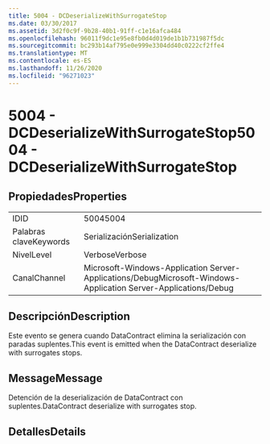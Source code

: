 ```yaml
---
title: 5004 - DCDeserializeWithSurrogateStop
ms.date: 03/30/2017
ms.assetid: 3d2f0c9f-9b28-40b1-91ff-c1e16afca484
ms.openlocfilehash: 96011f9dc1e95e8fb0d4d019de1b1b731987f5dc
ms.sourcegitcommit: bc293b14af795e0e999e3304dd40c0222cf2ffe4
ms.translationtype: MT
ms.contentlocale: es-ES
ms.lasthandoff: 11/26/2020
ms.locfileid: "96271023"
---
```

# <a name="5004---dcdeserializewithsurrogatestop"></a><span data-ttu-id="78a22-102">5004 - DCDeserializeWithSurrogateStop</span><span class="sxs-lookup"><span data-stu-id="78a22-102">5004 - DCDeserializeWithSurrogateStop</span></span>

## <a name="properties"></a><span data-ttu-id="78a22-103">Propiedades</span><span class="sxs-lookup"><span data-stu-id="78a22-103">Properties</span></span>  
  
|||  
|-|-|  
|<span data-ttu-id="78a22-104">ID</span><span class="sxs-lookup"><span data-stu-id="78a22-104">ID</span></span>|<span data-ttu-id="78a22-105">5004</span><span class="sxs-lookup"><span data-stu-id="78a22-105">5004</span></span>|  
|<span data-ttu-id="78a22-106">Palabras clave</span><span class="sxs-lookup"><span data-stu-id="78a22-106">Keywords</span></span>|<span data-ttu-id="78a22-107">Serialización</span><span class="sxs-lookup"><span data-stu-id="78a22-107">Serialization</span></span>|  
|<span data-ttu-id="78a22-108">Nivel</span><span class="sxs-lookup"><span data-stu-id="78a22-108">Level</span></span>|<span data-ttu-id="78a22-109">Verbose</span><span class="sxs-lookup"><span data-stu-id="78a22-109">Verbose</span></span>|  
|<span data-ttu-id="78a22-110">Canal</span><span class="sxs-lookup"><span data-stu-id="78a22-110">Channel</span></span>|<span data-ttu-id="78a22-111">Microsoft-Windows-Application Server-Applications/Debug</span><span class="sxs-lookup"><span data-stu-id="78a22-111">Microsoft-Windows-Application Server-Applications/Debug</span></span>|  
  
## <a name="description"></a><span data-ttu-id="78a22-112">Descripción</span><span class="sxs-lookup"><span data-stu-id="78a22-112">Description</span></span>  

 <span data-ttu-id="78a22-113">Este evento se genera cuando DataContract elimina la serialización con paradas suplentes.</span><span class="sxs-lookup"><span data-stu-id="78a22-113">This event is emitted when the DataContract deserialize with surrogates stops.</span></span>  
  
## <a name="message"></a><span data-ttu-id="78a22-114">Message</span><span class="sxs-lookup"><span data-stu-id="78a22-114">Message</span></span>  

 <span data-ttu-id="78a22-115">Detención de la deserialización de DataContract con suplentes.</span><span class="sxs-lookup"><span data-stu-id="78a22-115">DataContract deserialize with surrogates stop.</span></span>  
  
## <a name="details"></a><span data-ttu-id="78a22-116">Detalles</span><span class="sxs-lookup"><span data-stu-id="78a22-116">Details</span></span>
